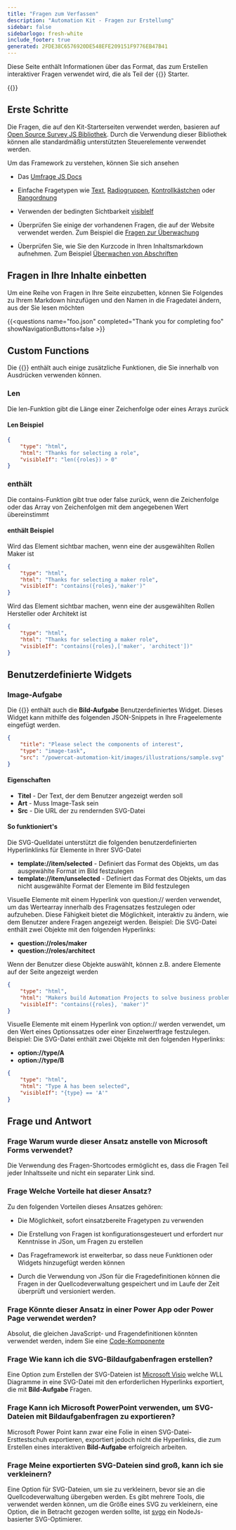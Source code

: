 ```yaml
---
title: "Fragen zum Verfassen"
description: "Automation Kit - Fragen zur Erstellung"
sidebar: false
sidebarlogo: fresh-white
include_footer: true
generated: 2FDE38C6576920DE548EFE209151F9776EB47B41
---
```


Diese Seite enthält Informationen über das Format, das zum Erstellen interaktiver Fragen verwendet wird, die als Teil der {{<product-name>}} Starter.

{{<toc>}}

## Erste Schritte

Die Fragen, die auf den Kit-Starterseiten verwendet werden, basieren auf [Open Source Survey JS Bibliothek](https://github.com/surveyjs/survey-library). Durch die Verwendung dieser Bibliothek können alle standardmäßig unterstützten Steuerelemente verwendet werden.

Um das Framework zu verstehen, können Sie sich ansehen

- Das [Umfrage JS Docs](https://surveyjs.io/form-library/documentation/overview)

- Einfache Fragetypen wie [Text](https://surveyjs.io/form-library/examples/questiontype-text/reactjs), [Radiogruppen](https://surveyjs.io/form-library/examples/questiontype-radiogroup/reactjs), [Kontrollkästchen](https://surveyjs.io/form-library/examples/questiontype-checkbox/reactjs) oder [Rangordnung](https://surveyjs.io/form-library/examples/questiontype-ranking/reactjs)

- Verwenden der bedingten Sichtbarkeit [visibleIf](https://surveyjs.io/form-library/examples/condition-kids/reactjs)

- Überprüfen Sie einige der vorhandenen Fragen, die auf der Website verwendet werden. Zum Beispiel die [Fragen zur Überwachung](https://github.com/microsoft/powercat-automation-kit/blob/gh-pages/site/content/monitoring.json)

- Überprüfen Sie, wie Sie den Kurzcode in Ihren Inhaltsmarkdown aufnehmen. Zum Beispiel [Überwachen von Abschriften](https://raw.githubusercontent.com/microsoft/powercat-automation-kit/gh-pages/site/content/monitoring-compare.md)

## Fragen in Ihre Inhalte einbetten

Um eine Reihe von Fragen in Ihre Seite einzubetten, können Sie Folgendes zu Ihrem Markdown hinzufügen und den Namen in die Fragedatei ändern, aus der Sie lesen möchten

{{\<questions name="foo.json" completed="Thank you for completing foo" showNavigationButtons=false \>}}

## Custom Functions

Die {{<product-name>}} enthält auch einige zusätzliche Funktionen, die Sie innerhalb von Ausdrücken verwenden können.

### Len

Die len-Funktion gibt die Länge einer Zeichenfolge oder eines Arrays zurück

#### Len Beispiel

```json
{
    "type": "html",
    "html": "Thanks for selecting a role",
    "visibleIf": "len({roles}) > 0"
}
```

### enthält

Die contains-Funktion gibt true oder false zurück, wenn die Zeichenfolge oder das Array von Zeichenfolgen mit dem angegebenen Wert übereinstimmt

#### enthält Beispiel

Wird das Element sichtbar machen, wenn eine der ausgewählten Rollen Maker ist

```json
{
    "type": "html",
    "html": "Thanks for selecting a maker role",
    "visibleIf": "contains({roles},'maker')"
}
```

Wird das Element sichtbar machen, wenn eine der ausgewählten Rollen Hersteller oder Architekt ist

```json
{
    "type": "html",
    "html": "Thanks for selecting a maker role",
    "visibleIf": "contains({roles},['maker', 'architect'])"
}
```

## Benutzerdefinierte Widgets

### Image-Aufgabe

Die {{<product-name>}} enthält auch die **Bild-Aufgabe** Benutzerdefiniertes Widget. Dieses Widget kann mithilfe des folgenden JSON-Snippets in Ihre Frageelemente eingefügt werden.

```json
{
    "title": "Please select the components of interest",
    "type": "image-task",
    "src": "/powercat-automation-kit/images/illustrations/sample.svg"
}
```

#### Eigenschaften

- **Titel** - Der Text, der dem Benutzer angezeigt werden soll
- **Art** - Muss Image-Task sein
- **Src** - Die URL der zu rendernden SVG-Datei

#### So funktioniert's

Die SVG-Quelldatei unterstützt die folgenden benutzerdefinierten Hyperlinklinks für Elemente in Ihrer SVG-Datei

- **template://item/selected** - Definiert das Format des Objekts, um das ausgewählte Format im Bild festzulegen
- **template://item/unselected** - Definiert das Format des Objekts, um das nicht ausgewählte Format der Elemente im Bild festzulegen

Visuelle Elemente mit einem Hyperlink von question:// werden verwendet, um das Wertearray innerhalb des Fragensatzes festzulegen oder aufzuheben. Diese Fähigkeit bietet die Möglichkeit, interaktiv zu ändern, wie dem Benutzer andere Fragen angezeigt werden. Beispiel: Die SVG-Datei enthält zwei Objekte mit den folgenden Hyperlinks:

- **question://roles/maker**
- **question://roles/architect**

Wenn der Benutzer diese Objekte auswählt, können z.B. andere Elemente auf der Seite angezeigt werden

```json
{
    "type": "html",
    "html": "Makers build Automation Projects to solve business problems",
    "visibleIf": "contains({roles}, 'maker')"
}
```

Visuelle Elemente mit einem Hyperlink von option:// werden verwendet, um den Wert eines Optionssatzes oder einer Einzelwertfrage festzulegen. Beispiel: Die SVG-Datei enthält zwei Objekte mit den folgenden Hyperlinks:

- **option://type/A**
- **option://type/B**

```json
{
    "type": "html",
    "html": "Type A has been selected",
    "visibleIf": "{type} == 'A'"
}
```

## Frage und Antwort

### **Frage** Warum wurde dieser Ansatz anstelle von Microsoft Forms verwendet?

Die Verwendung des Fragen-Shortcodes ermöglicht es, dass die Fragen Teil jeder Inhaltsseite und nicht ein separater Link sind.

### **Frage** Welche Vorteile hat dieser Ansatz?

Zu den folgenden Vorteilen dieses Ansatzes gehören:

- Die Möglichkeit, sofort einsatzbereite Fragetypen zu verwenden

- Die Erstellung von Fragen ist konfigurationsgesteuert und erfordert nur Kenntnisse in JSon, um Fragen zu erstellen

- Das Frageframework ist erweiterbar, so dass neue Funktionen oder Widgets hinzugefügt werden können

- Durch die Verwendung von JSon für die Fragedefinitionen können die Fragen in der Quellcodeverwaltung gespeichert und im Laufe der Zeit überprüft und versioniert werden.

### **Frage** Könnte dieser Ansatz in einer Power App oder Power Page verwendet werden?

Absolut, die gleichen JavaScript- und Fragendefinitionen könnten verwendet werden, indem Sie eine [Code-Komponente](https://learn.microsoft.com/power-apps/developer/component-framework/custom-controls-overview)

### **Frage** Wie kann ich die SVG-Bildaufgabenfragen erstellen?

Eine Option zum Erstellen der SVG-Dateien ist [Microsoft Visio](https://www.microsoft.com/microsoft-365/visio/) welche WLL Diagramme in eine SVG-Datei mit den erforderlichen Hyperlinks exportiert, die mit **Bild-Aufgabe** Fragen.

### **Frage** Kann ich Microsoft PowerPoint verwenden, um SVG-Dateien mit Bildaufgabenfragen zu exportieren?

Microsoft Power Point kann zwar eine Folie in einen SVG-Datei-Ersttestschuh exportieren, exportiert jedoch nicht die Hyperlinks, die zum Erstellen eines interaktiven **Bild-Aufgabe** erfolgreich arbeiten.

### **Frage** Meine exportierten SVG-Dateien sind groß, kann ich sie verkleinern?

Eine Option für SVG-Dateien, um sie zu verkleinern, bevor sie an die Quellcodeverwaltung übergeben werden. Es gibt mehrere Tools, die verwendet werden können, um die Größe eines SVG zu verkleinern, eine Option, die in Betracht gezogen werden sollte, ist [svgo](https://github.com/svg/svgo) ein NodeJs-basierter SVG-Optimierer.
